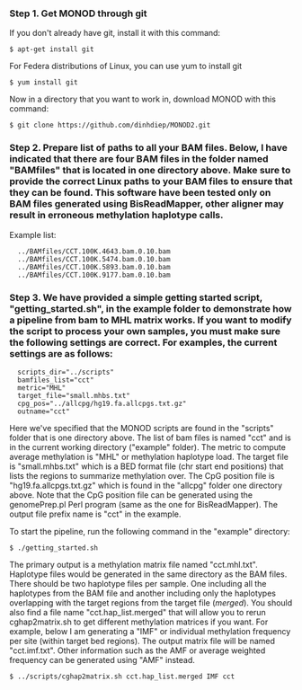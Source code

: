 ### Step 1. Get MONOD through git

If you don't already have git, install it with this command:

```
$ apt-get install git

```

For Federa distributions of Linux, you can use yum to install git

```
$ yum install git

```

Now in a directory that you want to work in, download MONOD with this command:

```
$ git clone https://github.com/dinhdiep/MONOD2.git

```

### Step 2. Prepare list of paths to all your BAM files. Below, I have indicated that there are four BAM files in the folder named "BAMfiles" that is located in one directory above. Make sure to provide the correct Linux paths to your BAM files to ensure that they can be found. This software have been tested only on BAM files generated using BisReadMapper, other aligner may result in erroneous methylation haplotype calls.

Example list:

```
  ../BAMfiles/CCT.100K.4643.bam.0.10.bam
  ../BAMfiles/CCT.100K.5474.bam.0.10.bam
  ../BAMfiles/CCT.100K.5893.bam.0.10.bam
  ../BAMfiles/CCT.100K.9177.bam.0.10.bam

```

### Step 3. We have provided a simple getting started script, "getting_started.sh", in the example folder to demonstrate how a pipeline from bam to MHL matrix works. If you want to modify the script to process your own samples, you must make sure the following settings are correct. For examples, the current settings are as follows:

```
  scripts_dir="../scripts"
  bamfiles_list="cct"
  metric="MHL"
  target_file="small.mhbs.txt"
  cpg_pos="../allcpg/hg19.fa.allcpgs.txt.gz"
  outname="cct"

```

Here we've specified that the MONOD scripts are found in the "scripts" folder that is one directory above. 
The list of bam files is named "cct" and is in the current working directory ("example" folder). 
The metric to compute average methylation is "MHL" or methylation haplotype load. 
The target file is "small.mhbs.txt" which is a BED format file (chr <tab> start <tab> end positions) that lists the regions to summarize methylation over. 
The CpG position file is "hg19.fa.allcpgs.txt.gz" which is found in the "allcpg" folder one directory above. Note that the CpG position file can be generated using the genomePrep.pl Perl program (same as the one for BisReadMapper). 
The output file prefix name is "cct" in the example.

To start the pipeline, run the following command in the "example" directory:

```
$ ./getting_started.sh 

```

The primary output is a methylation matrix file named "cct.mhl.txt". 
Haplotype files would be generated in the same directory as the BAM files. 
There should be two haplotype files per sample. One including all the haplotypes from the BAM file and another including only the haplotypes overlapping with the target regions from the target file (*merged*). 
You should also find a file name "cct.hap_list.merged" that will allow you to rerun cghap2matrix.sh to get different methylation matrices if you want. 
For example, below I am generating a "IMF" or individual methylation frequency per site (within target bed regions). 
The output matrix file will be named "cct.imf.txt".
Other information such as the AMF or average weighted frequency can be generated using "AMF" instead. 

```
$ ../scripts/cghap2matrix.sh cct.hap_list.merged IMF cct 

```


